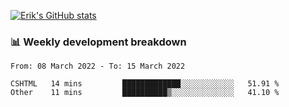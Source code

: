 [![Erik's GitHub stats](https://github-readme-stats.vercel.app/api?username=erik-petrov&theme=nightowl&show_icons=true)](https://github.com/anuraghazra/github-readme-stats)

### 📊 Weekly development breakdown
<!--START_SECTION:waka-->

```text
From: 08 March 2022 - To: 15 March 2022

CSHTML   14 mins         █████████████░░░░░░░░░░░░   51.91 %
Other    11 mins         ██████████▒░░░░░░░░░░░░░░   41.10 %
```

<!--END_SECTION:waka-->

